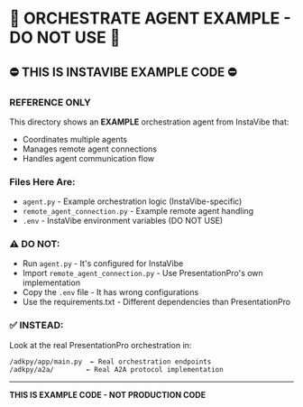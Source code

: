 # 🚨 ORCHESTRATE AGENT EXAMPLE - DO NOT USE 🚨

## ⛔ THIS IS INSTAVIBE EXAMPLE CODE ⛔

### REFERENCE ONLY

This directory shows an **EXAMPLE** orchestration agent from InstaVibe that:
- Coordinates multiple agents
- Manages remote agent connections
- Handles agent communication flow

### Files Here Are:

- `agent.py` - Example orchestration logic (InstaVibe-specific)
- `remote_agent_connection.py` - Example remote agent handling
- `.env` - InstaVibe environment variables (DO NOT USE)

### ⚠️ DO NOT:

- Run `agent.py` - It's configured for InstaVibe
- Import `remote_agent_connection.py` - Use PresentationPro's own implementation
- Copy the `.env` file - It has wrong configurations
- Use the requirements.txt - Different dependencies than PresentationPro

### ✅ INSTEAD:

Look at the real PresentationPro orchestration in:
```
/adkpy/app/main.py  ← Real orchestration endpoints
/adkpy/a2a/        ← Real A2A protocol implementation
```

---

**THIS IS EXAMPLE CODE - NOT PRODUCTION CODE**